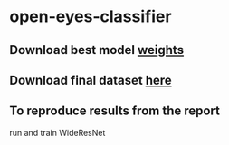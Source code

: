 # open-eyes-сlassifier

## Download best model [weights](https://drive.google.com/file/d/1AiD1pV4FyF0BigKm-EeWqqaYtIsSHqft/view?usp=sharing) 

## Download final dataset [here](https://drive.google.com/file/d/11g_p8c0XT_Yn-0xUcqGWlX_FM8KksouE/view?usp=sharing)

## To reproduce results from the report
run and train WideResNet


